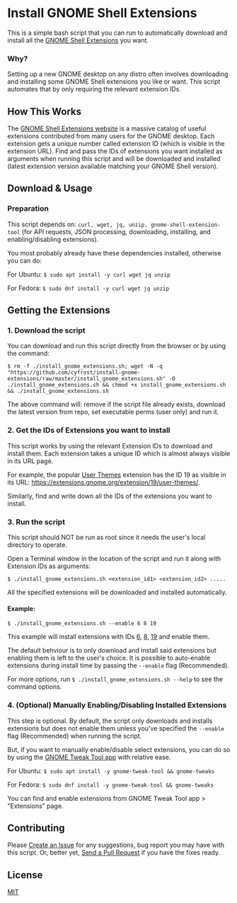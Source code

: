 # Install GNOME Shell Extensions
This is a simple bash script that you can run to automatically download and install all the [GNOME Shell Extensions](https://extensions.gnome.org/) you want.

### Why?
Setting up a new GNOME desktop on any distro often involves downloading and installing some GNOME Shell extensions you like or want. This script automates that by only requiring the relevant extension IDs.

## How This Works

The [GNOME Shell Extensions website](https://extensions.gnome.org/) is a massive catalog of useful extensions contributed from many users for the GNOME desktop. Each extension gets a unique number called extension ID (which is visible in the extension URL). Find and pass the IDs of extensions you want installed as arguments when running this script and will be downloaded and installed (latest extension version available matching your GNOME Shell version).

## Download & Usage

### Preparation 

This script depends on: `curl, wget, jq, unzip, gnome-shell-extension-tool` (for API requests, JSON processing, downloading, installing, and enabling/disabling extensions).

You most probably already have these dependencies installed, otherwise you can do:

For Ubuntu: `$ sudo apt install -y curl wget jq unzip`

For Fedora: `$ sudo dnf install -y curl wget jq unzip`


## Getting the Extensions

### 1. Download the script

You can download and run this script directly from the browser or by using the command:

`$ rm -f ./install_gnome_extensions.sh; wget -N -q "https://github.com/cyfrost/install-gnome-extensions/raw/master/install_gnome_extensions.sh" -O ./install_gnome_extensions.sh && chmod +x install_gnome_extensions.sh && ./install_gnome_extensions.sh`

The above command will: remove if the script file already exists, download the latest version from repo, set executable perms (user only) and run it.

### 2. Get the IDs of Extensions you want to install

This script works by using the relevant Extension IDs to download and install them. Each extension takes a unique ID which is almost always visible in its URL page.

For example, the popular [User Themes](https://extensions.gnome.org/extension/19/user-themes/) extension has the ID 19 as visible in its URL: https://extensions.gnome.org/extension/19/user-themes/.

Similarly, find and write down all the IDs of the extensions you want to install.

### 3. Run the script

This script should NOT be run as root since it needs the user's local directory to operate.

Open a Terminal window in the location of the script and run it along with Extension IDs as arguments:

`$ ./install_gnome_extensions.sh <extension_id1> <extension_id2> .....`

All the specified extensions will be downloaded and installed automatically.

#### Example:

`$ ./install_gnome_extensions.sh --enable 6 8 19` 

This example will install extensions with IDs [6](https://extensions.gnome.org/extension/6/applications-menu/), [8](https://extensions.gnome.org/extension/8/places-status-indicator/), [19](https://extensions.gnome.org/extension/19/user-themes/) and enable them.

The default behviour is to only download and install said extensions but enabling them is left to the user's choice. It is possible to auto-enable extensions during install time by passing the `--enable` flag (Recommended).

For more options, run `$ ./install_gnome_extensions.sh --help` to see the command options.


### 4. (Optional) Manually Enabling/Disabling Installed Extensions

This step is optional. By default, the script only downloads and installs extensions but does not enable them unless you've specified the `--enable` flag (Recommended) when running the script.

But, if you want to manually enable/disable select extensions, you can do so by using the [GNOME Tweak Tool app](https://linuxconfig.org/how-to-install-tweak-tool-on-ubuntu-18-04-bionic-beaver-linux) with relative ease.

For Ubuntu: `$ sudo apt install -y gnome-tweak-tool && gnome-tweaks`

For Fedora: `$ sudo dnf install -y gnome-tweak-tool && gnome-tweaks`

You can find and enable extensions from GNOME Tweak Tool app > "Extensions" page.

## Contributing

Please [Create an Issue](https://github.com/cyfrost/install-gnome-extensions/issues) for any suggestions, bug report you may have with this script. Or, better yet, [Send a Pull Request](https://github.com/cyfrost/install-gnome-extensions/pulls) if you have the fixes ready.

## License

[MIT](https://github.com/cyfrost/install-gnome-extensions/blob/master/LICENSE)


